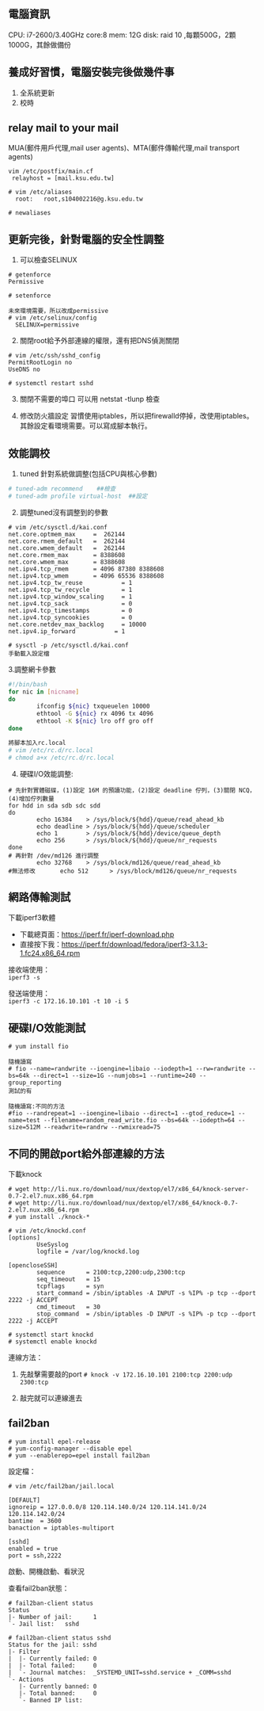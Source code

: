 ## 電腦資訊
CPU: i7-2600/3.40GHz core:8
mem: 12G
disk: raid 10 ,每顆500G，2顆1000G，其餘做備份

## 養成好習慣，電腦安裝完後做幾件事
1. 全系統更新
2. 校時 

## relay mail to your mail
MUA(郵件用戶代理,mail user agents)、MTA(郵件傳輸代理,mail transport agents)  
```
vim /etc/postfix/main.cf
 relayhost = [mail.ksu.edu.tw]
 
# vim /etc/aliases
  root:   root,s104002216@g.ksu.edu.tw
  
# newaliases
```
## 更新完後，針對電腦的安全性調整
1. 可以檢查SELINUX
```
# getenforce
Permissive

# setenforce

未來環境需要，所以改成permissive
# vim /etc/selinux/config
  SELINUX=permissive
```

2. 關閉root給予外部連線的權限，還有把DNS偵測關閉
```
# vim /etc/ssh/sshd_config
PermitRootLogin no
UseDNS no

# systemctl restart sshd
```

3. 關閉不需要的埠口
可以用 netstat -tlunp 檢查

4. 修改防火牆設定
習慣使用iptables，所以把firewalld停掉，改使用iptables。
其餘設定看環境需要。可以寫成腳本執行。

## 效能調校
1. tuned 針對系統做調整(包括CPU與核心參數)
```bash
# tuned-adm recommend    ##檢查
# tuned-adm profile virtual-host  ##設定
```
2. 調整tuned沒有調整到的參數
```
# vim /etc/sysctl.d/kai.conf
net.core.optmem_max     =  262144
net.core.rmem_default   =  262144
net.core.wmem_default   =  262144
net.core.rmem_max       = 8388608
net.core.wmem_max       = 8388608
net.ipv4.tcp_rmem       = 4096 87380 8388608
net.ipv4.tcp_wmem       = 4096 65536 8388608
net.ipv4.tcp_tw_reuse           = 1
net.ipv4.tcp_tw_recycle         = 1
net.ipv4.tcp_window_scaling     = 1
net.ipv4.tcp_sack               = 0
net.ipv4.tcp_timestamps         = 0
net.ipv4.tcp_syncookies         = 0
net.core.netdev_max_backlog     = 10000
net.ipv4.ip_forward           = 1

# sysctl -p /etc/sysctl.d/kai.conf
手動載入設定檔
```
3.調整網卡參數
```bash
#!/bin/bash
for nic in [nicname]
do
        ifconfig ${nic} txqueuelen 10000
        ethtool -G ${nic} rx 4096 tx 4096
        ethtool -K ${nic} lro off gro off
done

將腳本加入rc.local
# vim /etc/rc.d/rc.local
# chmod a+x /etc/rc.d/rc.local
```

4. 硬碟I/O效能調整:
```
# 先針對實體磁碟，(1)設定 16M 的預讀功能，(2)設定 deadline 佇列，(3)關閉 NCQ，(4)增加佇列數量
for hdd in sda sdb sdc sdd
do
        echo 16384    > /sys/block/${hdd}/queue/read_ahead_kb
        echo deadline > /sys/block/${hdd}/queue/scheduler
        echo 1        > /sys/block/${hdd}/device/queue_depth
        echo 256      > /sys/block/${hdd}/queue/nr_requests
done
# 再針對 /dev/md126 進行調整
        echo 32768    > /sys/block/md126/queue/read_ahead_kb
#無法修改       echo 512      > /sys/block/md126/queue/nr_requests
```

## 網路傳輸測試
下載iperf3軟體  
* 下載總頁面：https://iperf.fr/iperf-download.php  
* 直接按下我：https://iperf.fr/download/fedora/iperf3-3.1.3-1.fc24.x86_64.rpm  

接收端使用：   
`iperf3 -s`

發送端使用：  
`iperf3 -c 172.16.10.101 -t 10 -i 5`

## 硬碟I/O效能測試
```
# yum install fio

隨機讀寫
# fio --name=randwrite --ioengine=libaio --iodepth=1 --rw=randwrite --bs=64k --direct=1 --size=1G --numjobs=1 --runtime=240 --group_reporting
測試的有 

隨機讀寫:不同的方法
#fio --randrepeat=1 --ioengine=libaio --direct=1 --gtod_reduce=1 --name=test --filename=random_read_write.fio --bs=64k --iodepth=64 --size=512M --readwrite=randrw --rwmixread=75
```

## 不同的開啟port給外部連線的方法
下載knock  
```
# wget http://li.nux.ro/download/nux/dextop/el7/x86_64/knock-server-0.7-2.el7.nux.x86_64.rpm
# wget http://li.nux.ro/download/nux/dextop/el7/x86_64/knock-0.7-2.el7.nux.x86_64.rpm
# yum install ./knock-*

# vim /etc/knockd.conf
[options]
        UseSyslog
        logfile = /var/log/knockd.log

[opencloseSSH]
        sequence      = 2100:tcp,2200:udp,2300:tcp
        seq_timeout   = 15
        tcpflags      = syn
        start_command = /sbin/iptables -A INPUT -s %IP% -p tcp --dport 2222 -j ACCEPT
        cmd_timeout   = 30
        stop_command  = /sbin/iptables -D INPUT -s %IP% -p tcp --dport 2222 -j ACCEPT
        
# systemctl start knockd
# systemctl enable knockd

```
連線方法：  
1. 先敲擊需要敲的port
`# knock -v 172.16.10.101 2100:tcp 2200:udp 2300:tcp`

2. 敲完就可以連線進去


## fail2ban
```
# yum install epel-release
# yum-config-manager --disable epel
# yum --enablerepo=epel install fail2ban
```

設定檔：  
```
# vim /etc/fail2ban/jail.local

[DEFAULT]
ignoreip = 127.0.0.0/8 120.114.140.0/24 120.114.141.0/24 120.114.142.0/24
bantime  = 3600
banaction = iptables-multiport

[sshd]
enabled = true
port = ssh,2222
```

啟動、開機啟動、看狀況

查看fail2ban狀態：
```
# fail2ban-client status
Status
|- Number of jail:      1
`- Jail list:   sshd

# fail2ban-client status sshd
Status for the jail: sshd
|- Filter
|  |- Currently failed: 0
|  |- Total failed:     0
|  `- Journal matches:  _SYSTEMD_UNIT=sshd.service + _COMM=sshd
`- Actions
   |- Currently banned: 0
   |- Total banned:     0
   `- Banned IP list:
```
